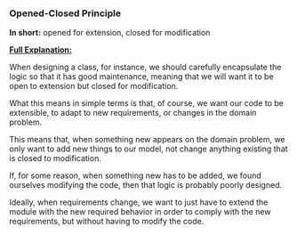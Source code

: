 ### Opened-Closed Principle 
**In short:** opened for extension, closed for modification

**[Full Explanation:](https://learning.oreilly.com/library/view/clean-code-in/9781788835831/4e44acb4-51ce-4f65-b94e-08a86e54ef9f.xhtml)**

When designing a class, for instance, we should carefully encapsulate the logic so that it has good maintenance, 
meaning that we will want it to be open to extension but closed for modification.

What this means in simple terms is that, of course, we want our code to be extensible, to adapt to new requirements, or changes in the domain problem. 

This means that, when something new appears on the domain problem, we only want to add new things to our model, not change anything existing that is closed to modification.

If, for some reason, when something new has to be added, we found ourselves modifying the code, then that logic is probably poorly designed. 

Ideally, when requirements change, we want to just have to extend the module with the new required behavior in order to comply with the new requirements, but without having to modify the code.
